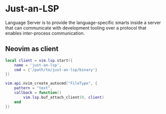 # Just-an-LSP
Language Server is to provide the language-specific smarts inside a server that can communicate with development tooling over a protocol that enables inter-process communication.

## Neovim as client
```Lua
local client = vim.lsp.start({
    name = 'just-an-lsp',
    cmd = {'/path/to/just-an-lsp/binary'}
})

vim.api.nvim_create_autocmd("FileType", {
    pattern = "text",
    callback = function()
        vim.lsp.buf_attach_client(0, client)
    end
})
```
